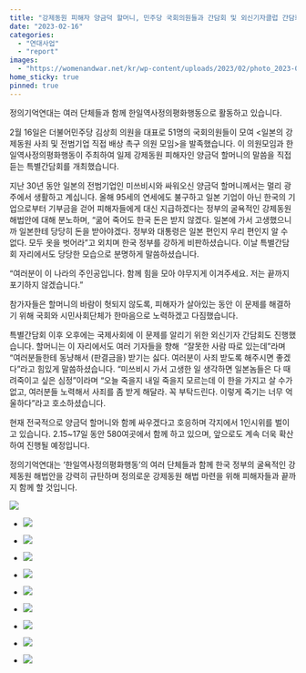 ```yaml
---
title: "강제동원 피해자 양금덕 할머니, 민주당 국회의원들과 간담회 및 외신기자클럽 간담회"
date: "2023-02-16"
categories: 
  - "연대사업"
  - "report"
images: 
  - "https://womenandwar.net/kr/wp-content/uploads/2023/02/photo_2023-02-16_10-26-45-1024x577.jpg"
home_sticky: true
pinned: true  
---
```


정의기억연대는 여러 단체들과 함께 한일역사정의평화행동으로 활동하고 있습니다.

2월 16일은 더불어민주당 김상희 의원을 대표로 51명의 국회의원들이 모여 <일본의 강제동원 사죄 및 전범기업 직접 배상 촉구 의원 모임>을 발족했습니다. 이 의원모임과 한일역사정의평화행동이 주최하여 일제 강제동원 피해자인 양금덕 할머니의 말씀을 직접 듣는 특별간담회를 개최했습니다.

지난 30년 동안 일본의 전범기업인 미쓰비시와 싸워오신 양금덕 할머니께서는 멀리 광주에서 생활하고 계십니다. 올해 95세의 연세에도 불구하고 일본 기업이 아닌 한국의 기업으로부터 기부금을 걷어 피해자들에게 대신 지급하겠다는 정부의 굴욕적인 강제동원 해법안에 대해 분노하며, “굶어 죽어도 한국 돈은 받지 않겠다. 일본에 가서 고생했으니까 일본한테 당당히 돈을 받아야겠다. 정부와 대통령은 일본 편인지 우리 편인지 알 수 없다. 모두 옷을 벗어라”고 외치며 한국 정부를 강하게 비판하셨습니다. 이날 특별간담회 자리에서도 당당한 모습으로 분명하게 말씀하셨습니다.

“여러분이 이 나라의 주인공입니다. 함께 힘을 모아 야무지게 이겨주세요. 저는 끝까지 포기하지 않겠습니다.”

참가자들은 할머니의 바람이 헛되지 않도록, 피해자가 살아있는 동안 이 문제를 해결하기 위해 국회와 시민사회단체가 한마음으로 노력하겠고 다짐했습니다.

특별간담회 이후 오후에는 국제사회에 이 문제를 알리기 위한 외신기자 간담회도 진행했습니다. 할머니는 이 자리에서도 여러 기자들을 향해  “잘못한 사람 따로 있는데”라며 “여러분들한테 동냥해서 (판결금을) 받기는 싫다. 여러분이 사죄 받도록 해주시면 좋겠다”라고 힘있게 말씀하셨습니다. “미쓰비시 가서 고생한 일 생각하면 일본놈들은 다 때려죽이고 싶은 심정”이라며 “오늘 죽을지 내일 죽을지 모르는데 이 한을 가지고 살 수가 없고, 여러분들 노력해서 사죄를 좀 받게 해달라. 꼭 부탁드린다. 이렇게 죽기는 너무 억울하다”라고 호소하셨습니다.

현재 전국적으로 양금덕 할머니와 함께 싸우겠다고 호응하며 각지에서 1인시위를 벌이고 있습니다. 2.15~17일 동안 580여곳에서 함께 하고 있으며, 앞으로도 계속 더욱 확산하여 진행될 예정입니다.

정의기억연대는 ‘한일역사정의평화행동’의 여러 단체들과 함께 한국 정부의 굴욕적인 강제동원 해법안을 강력히 규탄하며 정의로운 강제동원 해법 마련을 위해 피해자들과 끝까지 함께 할 것입니다.

![](https://womenandwar.net/kr/wp-content/uploads/2023/02/photo_2023-02-14_15-09-08.jpg)

- ![](https://womenandwar.net/kr/wp-content/uploads/2023/02/photo_2023-02-16_10-26-45-1024x577.jpg)
    
- ![](https://womenandwar.net/kr/wp-content/uploads/2023/02/photo_2023-02-16_10-19-50-1024x577.jpg)
    
- ![](https://womenandwar.net/kr/wp-content/uploads/2023/02/photo_2023-02-16_11-38-48-1024x577.jpg)
    
- ![](https://womenandwar.net/kr/wp-content/uploads/2023/02/photo_2023-02-16_11-15-06-1024x577.jpg)
    
- ![](https://womenandwar.net/kr/wp-content/uploads/2023/02/photo_2023-02-16_11-15-03-1024x577.jpg)
    
- ![](https://womenandwar.net/kr/wp-content/uploads/2023/02/photo_2023-02-16_10-19-51-1024x577.jpg)
    
- ![](https://womenandwar.net/kr/wp-content/uploads/2023/02/photo_2023-02-16_10-19-49-1024x577.jpg)
    
- ![](https://womenandwar.net/kr/wp-content/uploads/2023/02/photo_2023-02-16_13-04-07-1024x682.jpg)
    
- ![](https://womenandwar.net/kr/wp-content/uploads/2023/02/photo_2023-02-16_14-58-18-1024x768.jpg)
